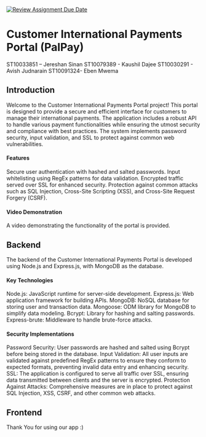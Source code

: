 [![Review Assignment Due Date](https://classroom.github.com/assets/deadline-readme-button-22041afd0340ce965d47ae6ef1cefeee28c7c493a6346c4f15d667ab976d596c.svg)](https://classroom.github.com/a/X7Vf0Ahx)

# Customer International Payments Portal (PalPay)
ST10033851 – Jereshan Sinan
ST10079389 - Kaushil Dajee
ST10030291 - Avish Judnarain
ST10091324- Eben Mwema
## Introduction
Welcome to the Customer International Payments Portal project! This portal is designed to provide a secure and efficient interface for customers to manage their international payments. The application includes a robust API to handle various payment functionalities while ensuring the utmost security and compliance with best practices. The system implements password security, input validation, and SSL to protect against common web vulnerabilities.

#### Features
Secure user authentication with hashed and salted passwords.
Input whitelisting using RegEx patterns for data validation.
Encrypted traffic served over SSL for enhanced security.
Protection against common attacks such as SQL Injection, Cross-Site Scripting (XSS), and Cross-Site Request Forgery (CSRF).
#### Video Demonstration
A video demonstrating the functionality of the portal is provided.

## Backend
The backend of the Customer International Payments Portal is developed using Node.js and Express.js, with MongoDB as the database.

#### Key Technologies
Node.js: JavaScript runtime for server-side development.
Express.js: Web application framework for building APIs.
MongoDB: NoSQL database for storing user and transaction data.
Mongoose: ODM library for MongoDB to simplify data modeling.
Bcrypt: Library for hashing and salting passwords.
Express-brute: Middleware to handle brute-force attacks.

#### Security Implementations
Password Security:
User passwords are hashed and salted using Bcrypt before being stored in the database.
Input Validation:
All user inputs are validated against predefined RegEx patterns to ensure they conform to expected formats, preventing invalid data entry and enhancing security.
SSL:
The application is configured to serve all traffic over SSL, ensuring data transmitted between clients and the server is encrypted.
Protection Against Attacks:
Comprehensive measures are in place to protect against SQL Injection, XSS, CSRF, and other common web attacks.

## Frontend

Thank You for using our app :) 

